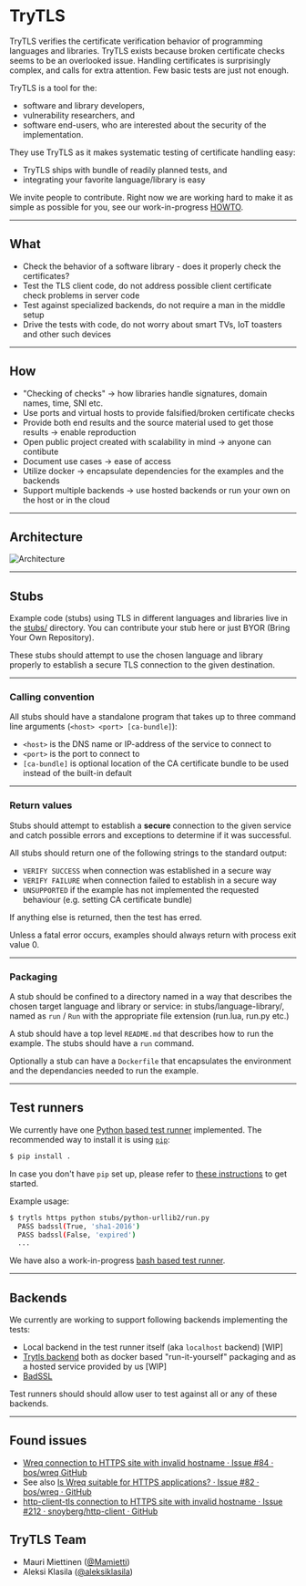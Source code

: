 # TryTLS

TryTLS verifies the certificate verification behavior of programming languages and libraries. TryTLS exists because
broken certificate checks seems to be an overlooked issue. Handling certificates is surprisingly complex, and calls for extra attention. Few basic tests are just not enough.

TryTLS is a tool for the:
 * software and library developers,
 * vulnerability researchers, and
 * software end-users, who are interested about the security of the implementation.

They use TryTLS as it makes systematic testing of certificate handling easy:

  * TryTLS ships with bundle of readily planned tests, and
  * integrating your favorite language/library is easy

We invite people to contribute. Right now we are working hard to make it as simple as possible for you, see our work-in-progress [HOWTO](CONTRIBUTING.md).

---

## What

 * Check the behavior of a software library - does it properly check the certificates?
 * Test the TLS client code, do not address possible client certificate check problems in server code
 * Test against specialized backends, do not require a man in the middle setup
 * Drive the tests with code, do not worry about smart TVs, IoT toasters and other such devices

---

## How

 * "Checking of checks" -> how libraries handle signatures, domain names, time, SNI etc.
 * Use ports and virtual hosts to provide falsified/broken certificate checks
 * Provide both end results and the source material used to get those results -> enable reproduction
 * Open public project created with scalability in mind -> anyone can contibute
 * Document use cases -> ease of access
 * Utilize docker -> encapsulate dependencies for the examples and the backends
 * Support multiple backends -> use hosted backends or run your own on the host or in the cloud

---

## Architecture

![Architecture](https://raw.githubusercontent.com/ouspg/trytls/master/doc/architecture-scaled.jpg)

---

## Stubs

Example code (stubs) using TLS in different languages and libraries live in
the [stubs/](stubs/) directory. You can contribute your stub here or just BYOR (Bring Your Own Repository).

These stubs should attempt to use the chosen language and library
properly to establish a secure TLS connection to the given destination.

---

### Calling convention

All stubs should have a standalone program that takes up to three command
line arguments (`<host> <port> [ca-bundle]`):

 * `<host>` is the DNS name or IP-address of the service to connect to
 * `<port>` is the port to connect to
 * `[ca-bundle]` is optional location of the CA certificate bundle to be used
 instead of the built-in default

---

### Return values

Stubs should attempt to establish a **secure** connection to the given
service and catch possible errors and exceptions to determine if it was successful.

All stubs should return one of the following strings to the standard output:

 * `VERIFY SUCCESS` when connection was established in a secure way
 * `VERIFY FAILURE` when connection failed to establish in a secure way
 * `UNSUPPORTED` if the example has not implemented the requested behaviour (e.g. setting
   CA certificate bundle)

If anything else is returned, then the test has erred.

Unless a fatal error occurs, examples should always return with process exit value 0.

---

### Packaging

A stub should be confined to a directory named in a way that describes the
chosen target language and library or service: in stubs/language-library/,  
named as `run` / `Run` with the appropriate file extension (run.lua, run.py etc.)

A stub should have a top level `README.md` that describes how to run the example. The stubs should have a `run` command.

Optionally a stub can have a `Dockerfile` that encapsulates the environment
and the dependancies needed to run the example.

---

## Test runners

We currently have one [Python based test runner](showrunner/) implemented. The recommended way to install it is using [`pip`](https://pip.pypa.io/):

```sh
$ pip install .
```

In case you don't have `pip` set up, please refer to [these instructions](http://docs.python-guide.org/en/latest/starting/installation/) to get started.

Example usage:

```sh
$ trytls https python stubs/python-urllib2/run.py
  PASS badssl(True, 'sha1-2016')
  PASS badssl(False, 'expired')
  ...
```

We have also a work-in-progress [bash based test runner](runners/bashtls/data/shared/simplerunner).

---

## Backends

We currently are working to support following backends implementing the tests:

 * Local backend in the test runner itself (aka `localhost` backend) [WIP]
 * [Trytls backend](backends/trytls) both as docker based "run-it-yourself" packaging and as a
 hosted service provided by us [WIP]
 * [BadSSL](https://badssl.com)

Test runners should should allow user to test against all or any of these backends.

---

## Found issues

 * [Wreq connection to HTTPS site with invalid hostname · Issue #84 · bos/wreq GitHub](https://github.com/bos/wreq/issues/84)
  * See also [Is Wreq suitable for HTTPS applications? · Issue #82 · bos/wreq · GitHub](https://github.com/bos/wreq/issues/82)
 * [http-client-tls connection to HTTPS site with invalid hostname · Issue #212 · snoyberg/http-client · GitHub](https://github.com/snoyberg/http-client/issues/212)

## TryTLS Team

 * Mauri Miettinen ([@Mamietti](https://github.com/Mamietti))
 * Aleksi Klasila ([@aleksiklasila](https://github.com/aleksiklasila))
